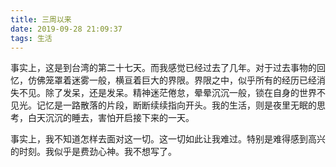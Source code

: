 ```yaml
---
title: 三周以来
date: 2019-09-28 21:09:37
tags: 生活
---
```


事实上，这是到台湾的第二十七天。而我感觉已经过去了几年。对于过去事物的回忆，仿佛笼罩着迷雾一般，横亘着巨大的界限。界限之中，似乎所有的经历已经消失不见。除了发呆，还是发呆。精神迷茫倦怠，晕晕沉沉一般，锁在自身的世界不见光。记忆是一路散落的片段，断断续续指向开头。我的生活，则是夜里无眠的思考，白天沉沉的睡去，害怕开启接下来的一天。

事实上，我不知道怎样去面对这一切。这一切如此让我难过。特别是难得感到高兴的时刻。我似乎是费劲心神。我不想写了。